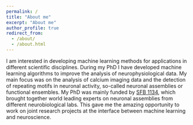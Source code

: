 ```yaml
---
permalink: /
title: "About me"
excerpt: "About me"
author_profile: true
redirect_from: 
  - /about/
  - /about.html
---
```

   
   
I am interested in developing machine learning methods for applications in different scientific disciplines. During my PhD I have developed machine learning algorithms to improve the analysis of neurophysiological data. My main focus was on the analysis of calcium imaging data and the detection of repeating motifs in neuronal activity, so-called neuronal assemblies or functional ensembles. My PhD was mainly funded by [SFB 1134](http://sfb1134.uni-heidelberg.de/), which brought together world leading experts on neuronal assemblies from different neurobiological labs. This gave me the amazing opportunity to work on joint research projects at the interface between machine learning and neuroscience. 
